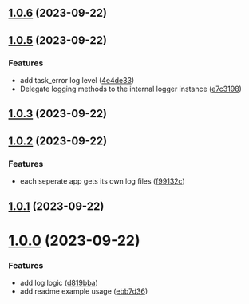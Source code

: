 ## [1.0.6](https://github.com/Chia-Network/core-registry-logger/compare/1.0.5...1.0.6) (2023-09-22)



## [1.0.5](https://github.com/Chia-Network/core-registry-logger/compare/1.0.3...1.0.5) (2023-09-22)


### Features

* add task_error log level ([4e4de33](https://github.com/Chia-Network/core-registry-logger/commit/4e4de33f4bbd0f7a6b24dd1f28ab18d2b2aafda0))
* Delegate logging methods to the internal logger instance ([e7c3198](https://github.com/Chia-Network/core-registry-logger/commit/e7c31981c249d442dde4212d0979ded41671b27f))



## [1.0.3](https://github.com/Chia-Network/core-registry-logger/compare/1.0.2...1.0.3) (2023-09-22)



## [1.0.2](https://github.com/Chia-Network/core-registry-logger/compare/1.0.1...1.0.2) (2023-09-22)


### Features

* each seperate app gets its own log files ([f99132c](https://github.com/Chia-Network/core-registry-logger/commit/f99132cd1fb339227de546b3f0bbbde64b0e4ea4))



## [1.0.1](https://github.com/Chia-Network/core-registry-logger/compare/1.0.0...1.0.1) (2023-09-22)



# [1.0.0](https://github.com/Chia-Network/core-registry-logger/compare/d819bba155d4018c12bbf72d120bebdf9931c81e...1.0.0) (2023-09-22)


### Features

* add log logic ([d819bba](https://github.com/Chia-Network/core-registry-logger/commit/d819bba155d4018c12bbf72d120bebdf9931c81e))
* add readme example usage ([ebb7d36](https://github.com/Chia-Network/core-registry-logger/commit/ebb7d36201f8d9643af0896162516dabf0ce3d13))



